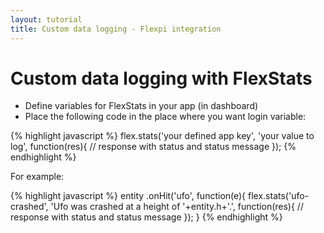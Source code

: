 ```yaml
---
layout: tutorial
title: Custom data logging - Flexpi integration
---
```


# Custom data logging with FlexStats

* Define variables for FlexStats in your app (in dashboard)
* Place the following code in the place where you want login variable:

{% highlight javascript %}
	flex.stats('your defined app key', 'your value to log', function(res){
		// response with status and status message
	});
{% endhighlight %}

For example:

{% highlight javascript %}
entity
.onHit('ufo', function(e){
	flex.stats('ufo-crashed', 'Ufo was crashed at a height of '+entity.h+'.', function(res){
		// response with status and status message
	});
}
{% endhighlight %}